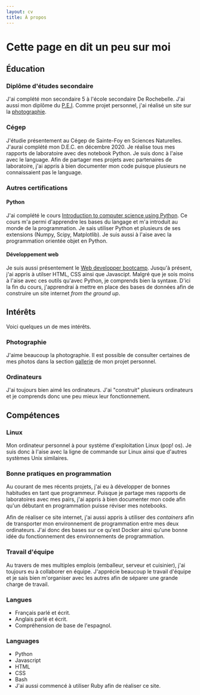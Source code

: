 ```yaml
---
layout: cv
title: À propos
---
```

# Cette page en dit un peu sur moi
## Éducation

### Diplôme d'études secondaire
J'ai complété mon secondaire 5 à l'école secondaire De Rochebelle. J'ai aussi mon diplôme du [P.E.I](https://www.ibo.org/fr/programmes/middle-years-programme/). Comme projet personnel, j'ai réalisé un site sur la [photographie](https://etienneparent4.wixsite.com/artphotographie). 

### Cégep
J'étudie présentement au Cégep de Sainte-Foy en Sciences Naturelles. J'aurai complété mon D.E.C. en décembre 2020. Je réalise tous mes rapports de laboratoire avec des notebook Python. Je suis donc à l'aise avec le language. Afin de partager mes projets avec partenaires de laboratoire, j'ai appris à bien documenter mon code puisque plusieurs ne connaissaient pas le language.

### Autres certifications
#### Python
J'ai complété le cours [Introduction to computer science using Python](https://www.edx.org/course/introduction-to-computer-science-and-programming-7). Ce cours m'a permi d'apprendre les bases du langage et m'a introduit au monde de la programmation. Je sais utiliser Python et plusieurs de ses extensions (Numpy, Scipy, Matplotlib). Je suis aussi à l'aise avec la programmation orientée objet en Python.
#### Développement web
Je suis aussi présentement le [Web developper bootcamp](https://www.udemy.com/course/the-web-developer-bootcamp/). Jusqu'à présent, j'ai appris à utilser HTML, CSS ainsi que Javascipt. Malgré que je sois moins à l'aise avec ces outils qu'avec Python, je comprends bien la syntaxe. D'ici la fin du cours, j'apprendrai à mettre en place des bases de données afin de construire un site internet *from the ground up*.

## Intérêts
Voici quelques un de mes intérêts.
### Photographie
J'aime beaucoup la photographie. Il est possible de consulter certaines de mes photos dans la section [gallerie](https://etienneparent4.wixsite.com/artphotographie/gallery) de mon projet personnel.
### Ordinateurs
J'ai toujours bien aimé les ordinateurs. J'ai "construit" plusieurs ordinateurs et je comprends donc une peu mieux leur fonctionnement.
## Compétences
### Linux
Mon ordinateur personnel à pour système d'exploitation Linux (pop! os). Je suis donc à l'aise avec la ligne de commande sur Linux ainsi que d'autres systèmes Unix similaires.
### Bonne pratiques en programmation
Au courant de mes récents projets, j'ai eu à développer de bonnes habitudes en tant que programmeur. Puisque je partage mes rapports de laboratoires avec mes pairs, j'ai appris à bien documenter mon code afin qu'un débutant en programmation puisse réviser mes notebooks.

Afin de réaliser ce site internet, j'ai aussi appris à utiliser des *containers* afin de transporter mon environnement de programmation entre mes deux ordinateurs. J'ai donc des bases sur ce qu'est Docker ainsi qu'une bonne idée du fonctionnement des environnements de programmation.
### Travail d'équipe
Au travers de mes multiples emplois (emballeur, serveur et cuisinier), j'ai toujours eu à collaborer en équipe. J'apprécie beaucoup le travail d'équipe et je sais bien m'organiser avec les autres afin de séparer une grande charge de travail.

### Langues
* Français parlé et écrit.
* Anglais parlé et écrit.
* Compréhension de base de l'espagnol.

### Languages
* Python
* Javascript
* HTML
* CSS
* Bash
* J'ai aussi commencé à utiliser Ruby afin de réaliser ce site.
